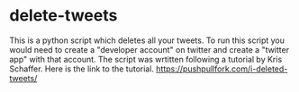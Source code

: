 # delete-tweets
 This is a python script which deletes all your tweets. To run this script you would need to create a "developer account" on twitter and create a "twitter app" with that account. The script was wrtitten following a tutorial by Kris Schaffer. Here is the link to the tutorial. https://pushpullfork.com/i-deleted-tweets/
